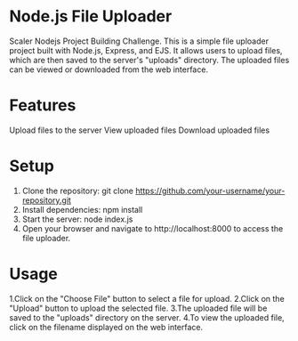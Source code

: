 # Node.js File Uploader
Scaler Nodejs Project Building Challenge.
This is a simple file uploader project built with Node.js, Express, and EJS. It allows users to upload files, which are then saved to the server's "uploads" directory. The uploaded files can be viewed or downloaded from the web interface.

# Features
Upload files to the server
View uploaded files
Download uploaded files

# Setup
1. Clone the repository:
   git clone https://github.com/your-username/your-repository.git
2. Install dependencies:
   npm install
3. Start the server:
   node index.js
4. Open your browser and navigate to http://localhost:8000 to access the file uploader.

# Usage
1.Click on the "Choose File" button to select a file for upload.
2.Click on the "Upload" button to upload the selected file.
3.The uploaded file will be saved to the "uploads" directory on the server.
4.To view the uploaded file, click on the filename displayed on the web interface.


